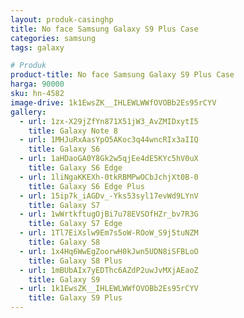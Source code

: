 ```yaml
---
layout: produk-casinghp
title: No face Samsung Galaxy S9 Plus Case
categories: samsung
tags: galaxy

# Produk
product-title: No face Samsung Galaxy S9 Plus Case
harga: 90000
sku: hn-4582
image-drive: 1k1EwsZK__IHLEWLWWfOVOBb2Es95rCYV
gallery:
  - url: 1zx-X29jZfYn871X51jW3_AvZMIDxytI5
    title: Galaxy Note 8
  - url: 1MHJuRxAasYpO5AKoc3q44wncRIx3aIIQ
    title: Galaxy S6
  - url: 1aHDaoGA0Y8Gk2w5qjEe4dE5KYc5hV0uX
    title: Galaxy S6 Edge
  - url: 1liNgaKKEXh-0tkRBMPwOCbJchjXt0B-0
    title: Galaxy S6 Edge Plus
  - url: 15ip7k_iAGDv_-Yks53syl17evWd9LYnV
    title: Galaxy S7
  - url: 1wWrtkftugOjBi7u78EVSOfHZr_bv7R3G
    title: Galaxy S7 Edge
  - url: 1Tl7EiXslw9Em7s5oW-ROoW_S9j5tuNZM
    title: Galaxy S8
  - url: 1x4Hq6WwEgZoorwH0kJwn5UDN8iSFBLoO
    title: Galaxy S8 Plus
  - url: 1mBUbAIx7yEDThc6AZdP2uwJvMXjAEaoZ
    title: Galaxy S9
  - url: 1k1EwsZK__IHLEWLWWfOVOBb2Es95rCYV
    title: Galaxy S9 Plus
---
```

